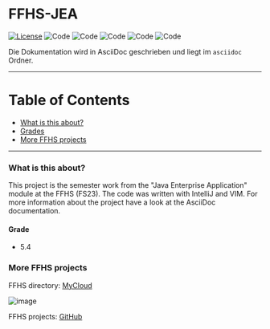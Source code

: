# FFHS-JEA

[![License](https://img.shields.io/badge/License-GPL--v3.0-lightgrey)](https://github.com/rumpli/FFHS-JEA/blob/main/LICENSE)
![Code](https://img.shields.io/badge/Language-Java-blue)
![Code](https://img.shields.io/badge/Language-JavaScript-yellow)
![Code](https://img.shields.io/badge/Language-Bash-green)
![Code](https://img.shields.io/badge/Language-Make-red)
![Code](https://img.shields.io/badge/Language-AsciiDoc-purple)

Die Dokumentation wird in AsciiDoc geschrieben und liegt im `asciidoc` Ordner.

-----

Table of Contents
=================
* [What is this about?](#what-is-this-about)
* [Grades](#grades)
* [More FFHS projects](#more-ffhs-projects)

-----

### What is this about?
This project is the semester work from the "Java Enterprise Application" module at the FFHS (FS23). The code was written with IntelliJ and VIM. For more information about the project have a look at the AsciiDoc documentation.

#### Grade
- 5.4

### More FFHS projects

FFHS directory: [MyCloud](https://www.mycloud.ch/s/S00735653476C6FF89DAE1C9D6F19C814A0FE9C6DC2)

![image](https://github.com/rumpli/FFHS-AnPy/assets/24840091/5c56fb5b-944a-40a3-b5c8-1972850dc7a2)

FFHS projects: [GitHub](https://github.com/rumpli?tab=repositories&q=FFHS&type=&language=&sort=)
